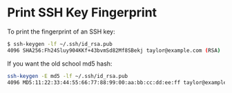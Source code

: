 # Print SSH Key Fingerprint

To print the fingerprint of an SSH key:

```bash
$ ssh-keygen -lf ~/.ssh/id_rsa.pub
4096 SHA256:Fh24Sluy904KKf+43bvmSd82Mf8SBekj taylor@example.com (RSA)
```

If you want the old school md5 hash:

```bash
ssh-keygen -E md5 -lf ~/.ssh/id_rsa.pub
4096 MD5:11:22:33:44:55:66:77:88:99:00:aa:bb:cc:dd:ee:ff taylor@example.com (RSA)
```
